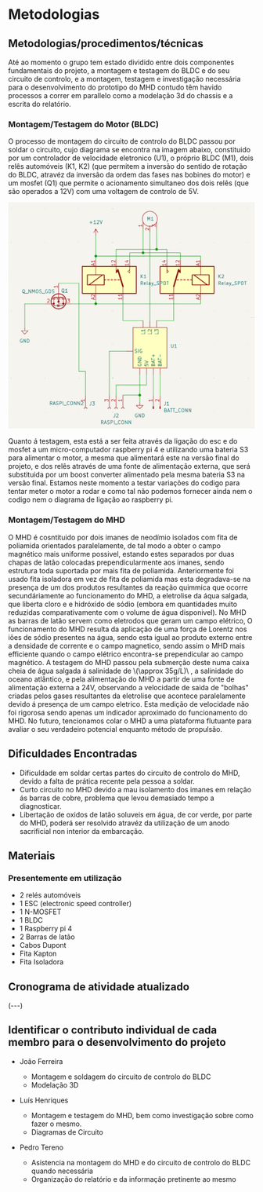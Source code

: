 # Metodologias
## Metodologias/procedimentos/técnicas
Até ao momento o grupo tem estado dividido entre dois componentes fundamentais do projeto, a montagem e testagem do BLDC e do seu circuito de controlo, e a montagem, testagem e investigação necessária para o desenvolvimento do prototipo do MHD contudo têm havido processos a correr em parallelo como a modelação 3d do chassis e a escrita do relatório.

### Montagem/Testagem do Motor (BLDC)
O processo de montagem do circuito de controlo do BLDC passou por soldar o circuito, cujo diagrama se encontra na imagem abaixo, constituido por um controlador de velocidade eletronico (U1), o próprio BLDC (M1), dois relês automóveis (K1, K2) (que permitem a inversão do sentido de rotação do BLDC, atravéz da inversão da ordem das fases nas bobines do motor) e um mosfet (Q1) que permite o acionamento simultaneo dos dois relês (que são operados a 12V) com uma voltagem de controlo de 5V.

![Diagram Circuito de Controlo](Diagrama_circuito_controlador.png)

Quanto á testagem, esta está a ser feita através da ligação do esc e do mosfet a um micro-computador raspberry pi 4 e utilizando uma bateria S3 para alimentar o motor, a mesma que alimentará este na versão final do projeto, e dos relês através de uma fonte de alimentação externa, que será substituida por um boost converter alimentado pela mesma bateria S3 na versão final. Estamos neste momento a testar variações do codigo para tentar meter o motor a rodar e como tal não podemos fornecer ainda nem o codigo nem o diagrama de ligação ao raspberry pi.

### Montagem/Testagem do MHD
O MHD é cosntituido por dois imanes de neodímio isolados com fita de poliamida orientados paralelamente, de tal modo a obter o campo magnético mais uniforme possivel, estando estes separados por duas chapas de latão colocadas prependicularmente aos imanes, sendo estrutura toda suportada por mais fita de poliamida. Anteriormente foi usado fita isoladora em vez de fita de poliamida mas esta degradava-se na presença de um dos produtos resultantes da reação quimmica que ocorre secundáriamente ao funcionamento do MHD, a eletrolise da áqua salgada, que liberta cloro e e hidróxido de sódio (embora em quantidades muito reduzidas comparativamente com o volume de água disponivel).
No MHD as barras de latão servem como eletrodos que geram um campo elétrico, O funcionamento do MHD resulta da aplicação de uma força de Lorentz nos iões de sódio presentes na água, sendo esta igual ao produto externo entre a densidade de corrente e o campo magnetico, sendo assim o MHD mais efficiente quando o campo elétrico encontra-se prependicular ao campo magnético.
A testagem do MHD passou pela submerção deste numa caixa cheia de água salgada á salinidade de \\(\approx 35g/L)\\ , a salinidade do oceano atlântico, e pela alimentação do MHD a partir de uma fonte de alimentação externa a 24V, observando a velocidade de saida de "bolhas" criadas pelos gases resultantes da eletrolise que acontece paralelamente devido á presença de um campo eletrico. Esta medição de velocidade não foi rigorosa sendo apenas um indicador aproximado do funcionamento do MHD. No futuro, tencionamos colar o MHD a uma plataforma flutuante para avaliar o seu verdadeiro potencial enquanto método de propulsão.

## Dificuldades Encontradas

- Dificuldade em soldar certas partes do circuito de controlo do MHD, devido a falta de prática recente pela pessoa a soldar.
- Curto circuito no MHD devido a mau isolamento dos imanes em relação ás barras de cobre, problema que levou demasiado tempo a diagnosticar.
- Libertação de oxidos de latão soluveis em água, de cor verde, por parte do MHD, poderá ser resolvido atravéz da utilização de um anodo sacrificial non interior da embarcação.

## Materiais
### Presentemente em utilização

- 2 relés automóveis
- 1 ESC (electronic speed controller)
- 1 N-MOSFET
- 1 BLDC
- 1 Raspberry pi 4
- 2 Barras de latão
- Cabos Dupont
- Fita Kapton
- Fita Isoladora

## Cronograma de atividade atualizado
(---)

## Identificar o contributo individual de cada membro para o desenvolvimento do projeto	
- João Ferreira
	- Montagem e soldagem do circuito de controlo do BLDC
	- Modelação 3D

- Luís Henriques
	- Montagem e testagem do MHD, bem como investigação sobre como fazer o mesmo.
	- Diagramas de Circuito

- Pedro Tereno
	- Asistencia na montagem do MHD e do circuito de controlo do BLDC quando necessária
	- Organização do relatório e da informação pretinente ao mesmo
